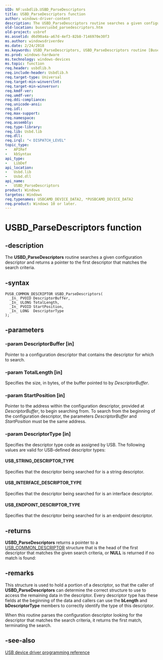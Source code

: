 ```yaml
---
UID: NF:usbdlib.USBD_ParseDescriptors
title: USBD_ParseDescriptors function
author: windows-driver-content
description: The USBD_ParseDescriptors routine searches a given configuration descriptor and returns a pointer to the first descriptor that matches the search criteria.
old-location: buses\usbd_parsedescriptors.htm
old-project: usbref
ms.assetid: d6d90a4a-a67d-4ef3-82b8-7146970e30f3
ms.author: windowsdriverdev
ms.date: 2/24/2018
ms.keywords: USBD_ParseDescriptors, USBD_ParseDescriptors routine [Buses], buses.usbd_parsedescriptors, usbdlib/USBD_ParseDescriptors, usbfunc_a66c16e5-451c-4d5b-a621-4c4969200acd.xml
ms.prod: windows-hardware
ms.technology: windows-devices
ms.topic: function
req.header: usbdlib.h
req.include-header: Usbdlib.h
req.target-type: Universal
req.target-min-winverclnt: 
req.target-min-winversvr: 
req.kmdf-ver: 
req.umdf-ver: 
req.ddi-compliance: 
req.unicode-ansi: 
req.idl: 
req.max-support: 
req.namespace: 
req.assembly: 
req.type-library: 
req.lib: Usbd.lib
req.dll: 
req.irql: "< DISPATCH_LEVEL"
topic_type:
-	APIRef
-	kbSyntax
api_type:
-	LibDef
api_location:
-	Usbd.lib
-	Usbd.dll
api_name:
-	USBD_ParseDescriptors
product: Windows
targetos: Windows
req.typenames: USBCAMD_DEVICE_DATA2, *PUSBCAMD_DEVICE_DATA2
req.product: Windows 10 or later.
---
```


# USBD_ParseDescriptors function


## -description



   The <b>USBD_ParseDescriptors</b> routine searches a given configuration descriptor and returns a pointer to the first descriptor that matches the search criteria.


## -syntax


````
PUSB_COMMON_DESCRIPTOR USBD_ParseDescriptors(
  _In_ PVOID DescriptorBuffer,
  _In_ ULONG TotalLength,
  _In_ PVOID StartPosition,
  _In_ LONG  DescriptorType
);
````


## -parameters




### -param DescriptorBuffer [in]

Pointer to a configuration descriptor that contains the descriptor for which to search.


### -param TotalLength [in]

Specifies the size, in bytes, of the buffer pointed to by <i>DescriptorBuffer</i>.


### -param StartPosition [in]

Pointer to the address within the configuration descriptor, provided at <i>DescriptorBuffer</i>, to begin searching from. To search from the beginning of the configuration descriptor, the parameters <i>DescriptorBuffer</i> and <i>StartPosition</i> must be the same address.


### -param DescriptorType [in]

Specifies the descriptor type code as assigned by USB. The following values are valid for USB-defined descriptor types:





#### USB_STRING_DESCRIPTOR_TYPE

Specifies that the descriptor being searched for is a string descriptor.



#### USB_INTERFACE_DESCRIPTOR_TYPE

Specifies that the descriptor being searched for is an interface descriptor.



#### USB_ENDPOINT_DESCRIPTOR_TYPE

Specifies that the descriptor being searched for is an endpoint descriptor.


## -returns



<b>USBD_ParseDescriptors</b> returns a pointer to a <a href="..\usbspec\ns-usbspec-_usb_common_descriptor.md">USB_COMMON_DESCRIPTOR</a> structure that is the head of the first descriptor that matches the given search criteria, or <b>NULL</b> is returned if no match is found:




## -remarks



This structure is used to hold a portion of a descriptor, so that the caller of <b>USBD_ParseDescriptors</b> can determine the correct structure to use to access the remaining data in the descriptor. Every descriptor type has these fields at the beginning of the data and callers can use the <b>bLength</b> and <b>bDescriptorType</b> members to correctly identify the type of this descriptor.

When this routine parses the configuration descriptor looking for the descriptor that matches the search criteria, it returns the first match, terminating the search.




## -see-also

<a href="https://msdn.microsoft.com/library/windows/hardware/ff540134">USB device driver programming reference</a>



 

 


